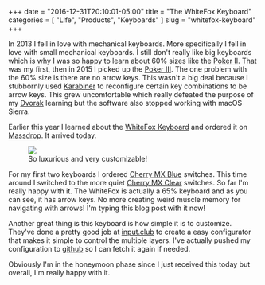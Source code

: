 +++
date = "2016-12-31T20:10:01-05:00"
title = "The WhiteFox Keyboard"
categories = [
	"Life",
	"Products",
	"Keyboards"
]
slug = "whitefox-keyboard"
+++

In 2013 I fell in love with mechanical keyboards. More specifically I fell in love with small mechanical keyboards. I still don't really like big keyboards which is why I was so happy to learn about 60% sizes like the [Poker II](https://mechanicalkeyboards.com/shop/index.php?l=product_detail&p=458). That was my first, then in 2015 I picked up the [Poker III](https://www.massdrop.com/buy/vortex-poker-iii-compact-keyboard). The one problem with the 60% size is there are no arrow keys. This wasn't a big deal because I stubbornly used [Karabiner](https://pqrs.org/osx/karabiner/) to reconfigure certain key combinations to be arrow keys. This grew uncomfortable which really defeated the purpose of my [Dvorak](http://jnjosh.com/dvorak/) learning but the software also stopped working with macOS Sierra.

Earlier this year I learned about the [WhiteFox Keyboard](https://input.club/whitefox/) and ordered it on [Massdrop](https://www.massdrop.com). It arrived today. 

<figure>
  <img src="http://photos.jnjosh.com/whitefox-december2016/whitefox.jpg" />
  <figcaption>So luxurious and very customizable!</figcaption>
</figure>

For my first two keyboards I ordered [Cherry MX Blue](https://deskthority.net/wiki/Cherry_MX_Blue) switches. This time around I switched to the more quiet [Cherry MX Clear](https://deskthority.net/wiki/Cherry_MX_Clear) switches. So far I'm really happy with it. The WhiteFox is actually a 65% keyboard and as you can see, it has arrow keys. No more creating weird muscle memory 
for navigating with arrows! I'm typing this blog post with it now!

Another great thing is this keyboard is how simple it is to customize. They've done a pretty good job at [input.club](https://input.club/configurator-whitefox/) to create a easy configurator that makes it simple to control the multiple layers. I've actually pushed my configuration to [github](https://github.com/jnjosh/WhiteFoxLayout) so I can fetch it again if needed. 

Obviously I'm in the honeymoon phase since I just received this today but overall, I'm really happy with it.